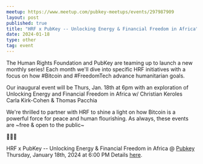 ```yaml
---
meetup: https://www.meetup.com/pubkey-meetups/events/297987909
layout: post
published: true
title: "HRF x PubKey -- Unlocking Energy & Financial Freedom in Africa"
date: 2024-01-18
type: other
tag: event
---
```

The Human Rights Foundation and PubKey are teaming up to launch a new monthly series! Each month we'll dive into specific HRF initiatives with a focus on how #Bitcoin and #FreedomTech advance humanitarian goals.

Our inaugural event will be Thurs, Jan. 18th at 6pm with an exploration of Unlocking Energy and Financial Freedom in Africa w/ Christian Keroles Carla Kirk-Cohen & Thomas Pacchia

We're thrilled to partner with HRF to shine a light on how Bitcoin is a powerful force for peace and human flourishing. As always, these events are ~free & open to the public~

🧡🍻🙏

HRF x PubKey -- Unlocking Energy & Financial Freedom in Africa @ <a href="https://www.google.com/maps/search/?api=1&query=40.73222%2C%20-74.00002" target="_blank">Pubkey</a> Thursday, January 18th, 2024 at 6:00 PM Details <a href="https://www.meetup.com/pubkey-meetups/events/297987909" target="_blank">here</a>.

